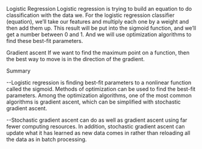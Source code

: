 Logistic Regression
Logistic regression is trying to build an equation to do classification with the data we. 
For the logistic regression classifier (equation), we’ll take our features and multiply 
each one by a weight and then add them up. This result will be put into the sigmoid function, 
and we’ll get a number between 0 and 1. And we will use optimization algorithms to find these
best-fit parameters.


Gradient ascent 
If we want to find the maximum point on a function, then the best way to move is in the direction of the gradient.


Summary 

--Logistic regression is finding best-fit parameters to a nonlinear function called the sigmoid.
Methods of optimization can be used to find the best-fit parameters. Among the optimization algorithms, 
one of the most common algorithms is gradient ascent, which can be simplified with stochastic gradient ascent. 

--Stochastic gradient ascent can do as well as gradient ascent using far fewer computing resources.
In addition, stochastic gradient ascent can update what it has learned as new data comes in 
rather than reloading all the data as in batch processing.

